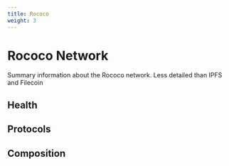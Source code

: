 ```yaml
---
title: Rococo
weight: 3
---
```

# Rococo Network 

Summary information about the Rococo network. Less detailed than IPFS and Filecoin


## Health

## Protocols

## Composition

